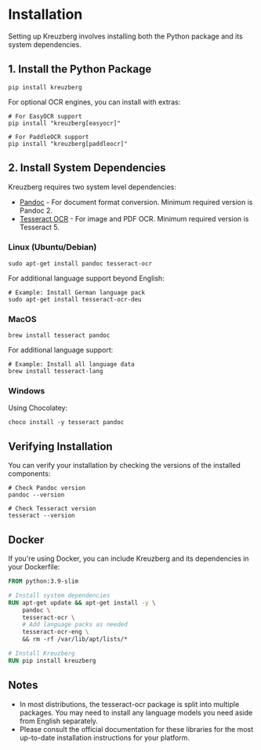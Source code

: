 # Installation

Setting up Kreuzberg involves installing both the Python package and its system dependencies.

## 1. Install the Python Package

```shell
pip install kreuzberg
```

For optional OCR engines, you can install with extras:

```shell
# For EasyOCR support
pip install "kreuzberg[easyocr]"

# For PaddleOCR support
pip install "kreuzberg[paddleocr]"
```

## 2. Install System Dependencies

Kreuzberg requires two system level dependencies:

- [Pandoc](https://pandoc.org/installing.html) - For document format conversion. Minimum required version is Pandoc 2.
- [Tesseract OCR](https://tesseract-ocr.github.io/) - For image and PDF OCR. Minimum required version is Tesseract 5.

### Linux (Ubuntu/Debian)

```shell
sudo apt-get install pandoc tesseract-ocr
```

For additional language support beyond English:

```shell
# Example: Install German language pack
sudo apt-get install tesseract-ocr-deu
```

### MacOS

```shell
brew install tesseract pandoc
```

For additional language support:

```shell
# Example: Install all language data
brew install tesseract-lang
```

### Windows

Using Chocolatey:

```shell
choco install -y tesseract pandoc
```

## Verifying Installation

You can verify your installation by checking the versions of the installed components:

```shell
# Check Pandoc version
pandoc --version

# Check Tesseract version
tesseract --version
```

## Docker

If you're using Docker, you can include Kreuzberg and its dependencies in your Dockerfile:

```dockerfile
FROM python:3.9-slim

# Install system dependencies
RUN apt-get update && apt-get install -y \
    pandoc \
    tesseract-ocr \
    # Add language packs as needed
    tesseract-ocr-eng \
    && rm -rf /var/lib/apt/lists/*

# Install Kreuzberg
RUN pip install kreuzberg
```

## Notes

- In most distributions, the tesseract-ocr package is split into multiple packages. You may need to install any language models you need aside from English separately.
- Please consult the official documentation for these libraries for the most up-to-date installation instructions for your platform.
